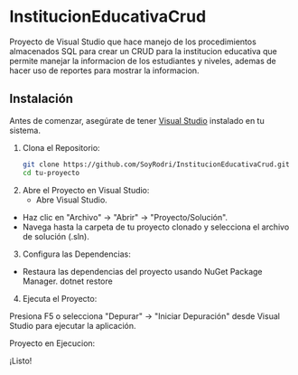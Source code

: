 # InstitucionEducativaCrud
Proyecto de Visual Studio que hace manejo de los procedimientos almacenados SQL para crear un CRUD para la institucion educativa que permite manejar la informacion de los estudiantes y niveles, ademas de hacer uso de reportes para mostrar la informacion.

## Instalación

Antes de comenzar, asegúrate de tener [Visual Studio](https://visualstudio.microsoft.com/) instalado en tu sistema.

1. Clona el Repositorio:
   ```sh
   git clone https://github.com/SoyRodri/InstitucionEducativaCrud.git
   cd tu-proyecto
   
2. Abre el Proyecto en Visual Studio:
	- Abre Visual Studio.
  - Haz clic en "Archivo" -> "Abrir" -> "Proyecto/Solución".
  - Navega hasta la carpeta de tu proyecto clonado y selecciona el archivo de solución (.sln).
  
3. Configura las Dependencias:

  - Restaura las dependencias del proyecto usando NuGet Package Manager.
	dotnet restore


4. Ejecuta el Proyecto:

  Presiona F5 o selecciona "Depurar" -> "Iniciar Depuración" desde Visual Studio para ejecutar la aplicación.

  Proyecto en Ejecucion:

¡Listo!
